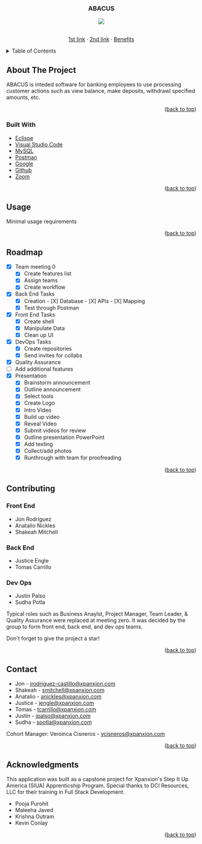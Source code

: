 # <div id="top"></div>
<br />
<div align="center">

<h3 align="center">ABACUS</h3>
  <img src="https://www.techfunnel.com/wp-content/uploads/2019/07/12-Digital-Banking-Challenges-and-Opportunities-For-the-Banking-Industry-1.png">

  <p align="center">
    <br />
    <a href="https://www.google.com/search?q=hi+alex!&sxsrf=APq-WBveHwk7TQkUhLdjIJ-ZS-DF2I0wTQ:1649436844712&source=lnms&tbm=isch&sa=X&ved=2ahUKEwiMmNWJ94T3AhXNkmoFHVejA_cQ_AUoAXoECAIQAw&biw=1920&bih=899&dpr=1">1st link</a>
    ·
    <a href="https://movitees.com/shop2/evil-corp-t-shirt">2nd link</a>
    ·
    <a href="https://www.thebalance.com/three-advantages-of-online-banking-2385804">Benefits</a>
  </p>
</div>



<details>
  <summary>Table of Contents</summary>
  <ol>
    <li>
      <a href="#about-the-project">About The Project</a>
      <ul>
        <li><a href="#built-with">Built With</a></li>
      </ul>
    </li>
    <li>
      <a href="#getting-started">Getting Started</a>
      <ul>
        <li><a href="#prerequisites">Prerequisites</a></li>
        <li><a href="#installation">Installation</a></li>
      </ul>
    </li>
    <li><a href="#usage">Usage</a></li>
    <li><a href="#roadmap">Roadmap</a></li>
    <li><a href="#contributing">Contributing</a></li>
    <li><a href="#license">License</a></li>
    <li><a href="#contact">Contact</a></li>
    <li><a href="#acknowledgments">Acknowledgments</a></li>
  </ol>
</details>


## About The Project

 ABACUS is inteded software for banking employees to use processing customer actions such as view balance, make deposits, withdrawl specified amounts, etc.


<p align="right">(<a href="#top">back to top</a>)</p>

### Built With

* [Eclispe](https://www.eclipse.org/ide/)
* [Visual Studio Code](https://code.visualstudio.com/)
* [MySQL](https://www.mysql.com/)
* [Postman](https://www.postman.com/)
* [Google](https://www.google.com/)
* [Github](https://github.com/)
* [Zoom](https://zoom.us/)

<p align="right">(<a href="#top">back to top</a>)</p>




## Usage

Minimal usage requirements

<p align="right">(<a href="#top">back to top</a>)</p>




## Roadmap

- [X] Team meeting 0
    - [X] Create features list
    - [X] Assign teams
    - [X] Create workflow
- [X] Back End Tasks
    - [X] Creation
          - [X] Database
          - [X] APIs
          - [X] Mapping
    - [X] Test through Postman
- [X] Front End Tasks
    - [X] Create shell
    - [X] Manipulate Data
    - [X] Clean up UI
- [X] DevOps Tasks
    - [X] Create repositories
    - [X] Send invites for collabs
- [X] Quality Assurance
- [ ] Add additional features
- [X] Presentation
    - [X] Brainstorm announcement
    - [X] Outline announcement
    - [X] Select tools
    - [X] Create Logo
    - [X] Intro Video
    - [X] Build up video
    - [X] Reveal Video
    - [X] Submit videos for review
    - [X] Outline presentation PowerPoint
    - [X] Add texting
    - [X] Collect/add photos
    - [X] Runthrough with team for proofreading

<p align="right">(<a href="#top">back to top</a>)</p>




## Contributing

### Front End
* Jon Rodriguez
* Anatalio Nickles
* Shakeah Mitchell


### Back End
* Justice Engle
* Tomas Carrillo

### Dev Ops
* Justin Palso
* Sudha Potla

Typical roles such as Business Anaylst, Project Manager, Team Leader, & Quality Assurance were replaced at meeting zero. It was decided by the group to form front end, back end, and dev ops teams. 

Don't forget to give the project a star!

<p align="right">(<a href="#top">back to top</a>)</p>


## Contact

* Jon - jrodriguez-castillo@xpanxion.com
* Shakeah - smitchell@xpanxion.com
* Anatalio - anickles@xpanxion.com
* Justice - jengle@xpanxion.com
* Tomas - tcarrillo@xpanxion.com
* Justin - jpalso@xpanxion.com
* Sudha - spotla@xpanxion.com

Cohort Manager: Veroinca Cisneros - vcisneros@xpanxion.com




<p align="right">(<a href="#top">back to top</a>)</p>



## Acknowledgments

This application was built as a capstone project for Xpanxion's Step It Up America (SIUA) Apprenticship Program. Special thanks to DCI Resources, LLC for their training in Full Stack Development.

* Pooja Purohit
* Maleeha Javed
* Krishna Outram
* Kevin Conlay

<p align="right">(<a href="#top">back to top</a>)</p>

